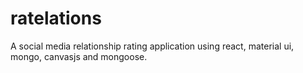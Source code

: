 # ratelations
A social media relationship rating application using react, material ui, mongo, canvasjs and mongoose.
